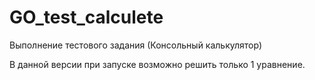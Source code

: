# GO_test_calculete
Выполнение тестового задания (Консольный калькулятор)

В данной версии при запуске возможно решить только 1 уравнение.

